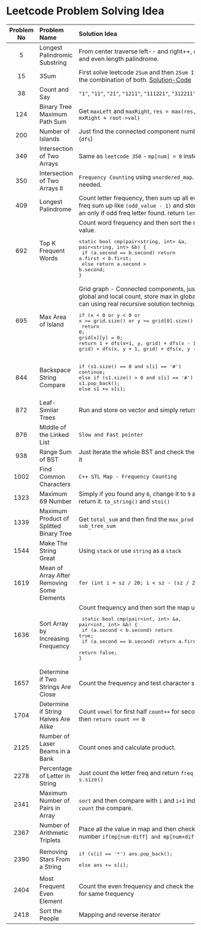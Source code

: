 # Leetcode Problem Solving Idea 

| Problem No | Problem Name                       | Solution Idea                                                                                                                                                                                                                                                  |
| :--------: | :--------------------------------- | :------------------------------------------------------------------------------------------------------------------------------------------------------------------------------------------------------------------------------------------------------------- |
|     5      | Longest Palindromic Substring      | From center traverse left-- and right++, check both odd and even length palindrome.                                                                                                                                                                            |
|15| 3Sum|First solve leetcode `2Sum` and then `2Sum II`, then `3Sum` is the combination of both. [Solution-Code](https://github.com/Nahid-Hassan/job-prep/blob/main/leetcode/15.%203sum/neetcode.cpp)|
|     38     | Count and Say                      | `"1"`, `"11"`, `"21"`, `"1211"`, `"111221"`, `"312211"`                                                                                                                                                                                                        |
|124| Binary Tree Maximum Path Sum| Get `maxLeft` and `maxRight`, `res = max(res, mxLeft + mxRight + root->val)`| 
|200| Number of Islands| Just find the connected component numbers in grid (`dfs`)|
|349| Intersection of Two Arrays| Same as `leetcode 350` - `mp[num] = 0` instead `mp[num]--` | 
|350| Intersection of Two Arrays II|`Frequency Counting`  using `unordered_map`. Ordering not needed.|
|    409     | Longest Palindrome                 | Count letter frequency, then sum up all even, for odd freq sum up like `(odd_value - 1)` and store `carry = 1`; if an only if odd freq letter found. return `len + carry`                                                                                      |
|    692     | Top K Frequent Words               | Count word frequency and then sort the map based on value. <pre>static bool cmp(pair<string, int> &a, pair<string, int> &b) { <br>    if (a.second == b.second) return a.first < b.first; <br>    else return a.second > b.second;<br>}</pre>                  |
|695| Max Area of Island|Grid graph - Connected components, just maintain a global and local count, store max in global count or you can using real recursive solution technique <pre>if (x < 0 or y < 0 or x >= grid.size() or y >= grid[0].size() or !grid[x][y])<br>    return 0;<br>grid[x][y] = 0;<br>return 1 + dfs(x+1, y, grid) + dfs(x - 1, y, grid) + dfs(x, y + 1, grid) + dfs(x, y - 1, grid);</pre>|
|844| Backspace String Compare|<pre>if (s1.size() == 0 and s[i] == '#') continue;<br>else if (s1.size() > 0 and s[i] == '#') s1.pop_back();<br>else s1 += s[i];</pre>|
|872| Leaf-Similar Trees|Run and store on vector and simply return `left == right`|
|876| Middle of the Linked List| `Slow and Fast pointer` |
|938| Range Sum of BST|Just Iterate the whole BST and check the range and sum it|
|1002| Find Common Characters| `C++ STL Map - Frequency Counting`|
|1323| Maximum 69 Number|Simply if you found any `6`, change it to `9` and immediate return it. `to_string()` and `stoi()`|
|1339| Maximum Product of Splitted Binary Tree| Get `total_sum` and then find the `max_prod` based on `sub_tree_sum`|
|1544| Make The String Great | Using `stack` or use `string` as a `stack` |
|1619| Mean of Array After Removing Some Elements| `for (int i = sz / 20; i < sz - (sz / 20); i++`|
|    1636    | Sort Array by Increasing Frequency | Count frequency and then sort the map using following, <pre> static bool cmp(pair<int, int> &a, pair<int, int> &b) { <br>    if (a.second < b.second) return true;<br>    if (a.second == b.second) return a.first >= b.first;<br>    return false;<br>}</pre> |
|1657| Determine if Two Strings Are Close| Count the frequency and test character set|
|1704| Determine if String Halves Are Alike|Count `vowel` for first half `count++` for second half `count--` then `return count == 0`|
|2125| Number of Laser Beams in a Bank| Count ones and calculate product. |
|2278 | Percentage of Letter in String| Just count the letter freq and return `freq * 100 / s.size()`|
|    2341    | Maximum Number of Pairs in Array   | `sort` and then compare with `i` and `i+1` index value and `count` the compare.                                                                                                                                                                                |
|2367| Number of Arithmetic Triplets|Place all the value in map and then check for every number `if(mp[num-diff] and mp[num+diff]) count++`.|
|2390| Removing Stars From a String| <pre>if (s[i] == '*') ans.pop_back(); <br>else ans += s[i];</pre>
|2404| Most Frequent Even Element| Count the even frequency and check the smallest one if for same frequency |
|2418 | Sort the People| Mapping and reverse iterator | 